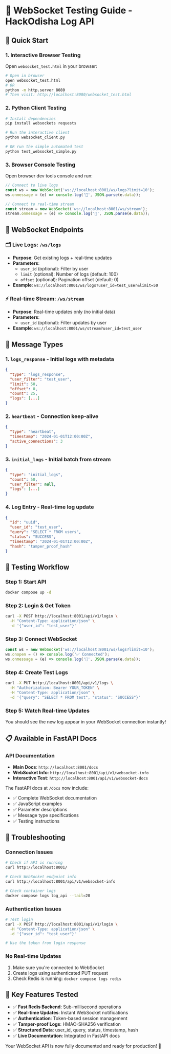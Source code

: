 # 🔌 WebSocket Testing Guide - HackOdisha Log API

## 🚀 Quick Start

### 1. **Interactive Browser Testing**
Open `websocket_test.html` in your browser:
```bash
# Open in browser
open websocket_test.html
# OR
python -m http.server 8080
# Then visit: http://localhost:8080/websocket_test.html
```

### 2. **Python Client Testing**
```bash
# Install dependencies
pip install websockets requests

# Run the interactive client
python websocket_client.py

# OR run the simple automated test
python test_websocket_simple.py
```

### 3. **Browser Console Testing**
Open browser dev tools console and run:
```javascript
// Connect to live logs
const ws = new WebSocket('ws://localhost:8001/ws/logs?limit=10');
ws.onmessage = (e) => console.log('📨', JSON.parse(e.data));

// Connect to real-time stream  
const stream = new WebSocket('ws://localhost:8001/ws/stream');
stream.onmessage = (e) => console.log('🔄', JSON.parse(e.data));
```

## 📡 WebSocket Endpoints

### **🗂️ Live Logs: `/ws/logs`**
- **Purpose**: Get existing logs + real-time updates
- **Parameters**: 
  - `user_id` (optional): Filter by user
  - `limit` (optional): Number of logs (default: 100)
  - `offset` (optional): Pagination offset (default: 0)
- **Example**: `ws://localhost:8001/ws/logs?user_id=test_user&limit=50`

### **⚡ Real-time Stream: `/ws/stream`**
- **Purpose**: Real-time updates only (no initial data)
- **Parameters**:
  - `user_id` (optional): Filter updates by user
- **Example**: `ws://localhost:8001/ws/stream?user_id=test_user`

## 📨 Message Types

### 1. **`logs_response`** - Initial logs with metadata
```json
{
  "type": "logs_response",
  "user_filter": "test_user",
  "limit": 50,
  "offset": 0,
  "count": 25,
  "logs": [...]
}
```

### 2. **`heartbeat`** - Connection keep-alive
```json
{
  "type": "heartbeat", 
  "timestamp": "2024-01-01T12:00:00Z",
  "active_connections": 3
}
```

### 3. **`initial_logs`** - Initial batch from stream
```json
{
  "type": "initial_logs",
  "count": 50,
  "user_filter": null,
  "logs": [...]
}
```

### 4. **Log Entry** - Real-time log update
```json
{
  "id": "uuid",
  "user_id": "test_user",
  "query": "SELECT * FROM users",
  "status": "SUCCESS", 
  "timestamp": "2024-01-01T12:00:00Z",
  "hash": "tamper_proof_hash"
}
```

## 🧪 Testing Workflow

### **Step 1: Start API**
```bash
docker compose up -d
```

### **Step 2: Login & Get Token**
```bash
curl -X POST http://localhost:8001/api/v1/login \
  -H "Content-Type: application/json" \
  -d '{"user_id": "test_user"}'
```

### **Step 3: Connect WebSocket**
```javascript
const ws = new WebSocket('ws://localhost:8001/ws/logs?limit=10');
ws.onopen = () => console.log('✅ Connected');
ws.onmessage = (e) => console.log('📨', JSON.parse(e.data));
```

### **Step 4: Create Test Logs**
```bash
curl -X PUT http://localhost:8001/api/v1/logs \
  -H "Authorization: Bearer YOUR_TOKEN" \
  -H "Content-Type: application/json" \
  -d '{"query": "SELECT * FROM test", "status": "SUCCESS"}'
```

### **Step 5: Watch Real-time Updates**
You should see the new log appear in your WebSocket connection instantly!

## 📋 Available in FastAPI Docs

### **API Documentation**
- **Main Docs**: `http://localhost:8001/docs`
- **WebSocket Info**: `http://localhost:8001/api/v1/websocket-info`
- **Interactive Test**: `http://localhost:8001/api/v1/websocket-docs`

The FastAPI docs at `/docs` now include:
- ✅ Complete WebSocket documentation
- ✅ JavaScript examples  
- ✅ Parameter descriptions
- ✅ Message type specifications
- ✅ Testing instructions

## 🔧 Troubleshooting

### **Connection Issues**
```bash
# Check if API is running
curl http://localhost:8001/

# Check WebSocket endpoint info
curl http://localhost:8001/api/v1/websocket-info

# Check container logs
docker compose logs log_api --tail=20
```

### **Authentication Issues**
```bash
# Test login
curl -X POST http://localhost:8001/api/v1/login \
  -H "Content-Type: application/json" \
  -d '{"user_id": "test_user"}'

# Use the token from login response
```

### **No Real-time Updates**
1. Make sure you're connected to WebSocket
2. Create logs using authenticated PUT request
3. Check Redis is running: `docker compose logs redis`

## 🎯 Key Features Tested

- ✅ **Fast Redis Backend**: Sub-millisecond operations
- ✅ **Real-time Updates**: Instant WebSocket notifications  
- ✅ **Authentication**: Token-based session management
- ✅ **Tamper-proof Logs**: HMAC-SHA256 verification
- ✅ **Structured Data**: user_id, query, status, timestamp, hash
- ✅ **Live Documentation**: Integrated in FastAPI docs

Your WebSocket API is now fully documented and ready for production! 🚀
